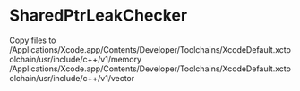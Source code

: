 # SharedPtrLeakChecker

Copy files to 
/Applications/Xcode.app/Contents/Developer/Toolchains/XcodeDefault.xctoolchain/usr/include/c++/v1/memory
/Applications/Xcode.app/Contents/Developer/Toolchains/XcodeDefault.xctoolchain/usr/include/c++/v1/vector
